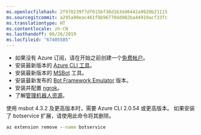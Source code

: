 ```yaml
---
ms.openlocfilehash: 2f970239f7df015bf38d163dd6442a9920b21115
ms.sourcegitcommit: a295a90eac461f8b96770dd902ba44919acf33fc
ms.translationtype: HT
ms.contentlocale: zh-CN
ms.lasthandoff: 06/26/2019
ms.locfileid: "67405585"
---
```

- 如果没有 Azure 订阅，请在开始之前创建一个[免费帐户](https://azure.microsoft.com/free/)。
- 安装最新版本的 [Azure CLI 工具](https://docs.microsoft.com/cli/azure/install-azure-cli?view=azure-cli-latest)。
- 安装最新版本的 [MSBot](https://github.com/Microsoft/botbuilder-tools/tree/master/packages/MSBot) 工具。
- 安装最新发布的 [Bot Framework Emulator](https://aka.ms/Emulator-wiki-getting-started) 版本。
- 安装并配置 [ngrok](https://github.com/Microsoft/BotFramework-Emulator/wiki/Tunneling-%28ngrok%29)。 
- 了解[管理机器人资源](~/v4sdk/bot-file-basics.md)。

使用 msbot 4.3.2 及更高版本时，需要 Azure CLI 2.0.54 或更高版本。 如果安装了 botservice 扩展，请使用此命令将其删除。

```cmd
az extension remove --name botservice
```
